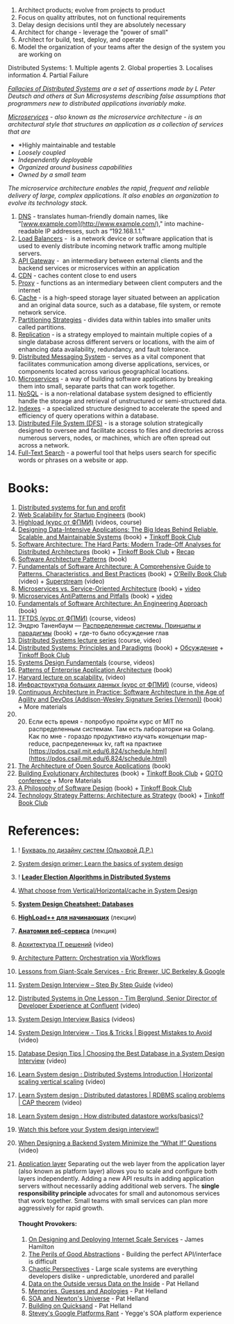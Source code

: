 
1) Architect products; evolve from projects to product
2) Focus on quality attributes, not on functional requirements
3) Delay design decisions until they are absolutely necessary
4) Architect for change - leverage the "power of small"
5) Architect for build, test, deploy, and operate
6) Model the organization of your teams after the design of the system you are working on

Distributed Systems:
	1. Multiple agents
	2. Global properties
	3. Localises information
	4. Partial Failure 

*[Fallacies of Distributed Systems](../Fallacies%20of%20Distributed%20Systems.md) are a set of assertions made by L Peter Deutsch and others at Sun Microsystems describing false assumptions that programmers new to distributed applications invariably make.*

*[Microservices](../5.%20Architecture%20Types/Monolith%20vs.%20Microservices/Microservices.md) - also known as the microservice architecture - is an architectural style that structures an application as a collection of services that are*

- *Highly maintainable and testable
- *Loosely coupled*
- *Independently deployable*
- *Organized around business capabilities*
- *Owned by a small team*

*The microservice architecture enables the rapid, frequent and reliable delivery of large, complex applications. It also enables an organization to evolve its technology stack.*

1. [DNS](../../7.%20Networks/5.%20DNS.md) - translates human-friendly domain names, like “[www.example.com](http://www.example.com/)," into machine-readable IP addresses, such as “192.168.1.1.”
2. [Load Balancers](../../7.%20Networks/LB/_Base.md) -  is a network device or software application that is used to evenly distribute incoming network traffic among multiple servers.
3. [API Gateway](API%20Gateway.md) -  an intermediary between external clients and the backend services or microservices within an application
4. [CDN](../../7.%20Networks/4.%20CDN.md) - caches content close to end users
5. [Proxy](../../7.%20Networks/Proxy/_Base.md) - functions as an intermediary between client computers and the internet
6. [Cache](../2.%20Components/Cache/0.%20Cache.md) - is a high-speed storage layer situated between an application and an original data source, such as a database, file system, or remote network service.
7. [Partitioning Strategies](../../3.%20Database/OTLP/SQL/5.%20Distributed/Partitioning/Partitioning%20Strategies.md) - divides data within tables into smaller units called partitions.
8. [Replication](../../3.%20Database/OTLP/SQL/5.%20Distributed/Replication/Base.md) - is a strategy employed to maintain multiple copies of a single database across different servers or locations, with the aim of enhancing data availability, redundancy, and fault tolerance.
9. [Distributed Messaging System](../2.%20Components/Brokers/Distributed%20Messaging%20System.md) - serves as a vital component that facilitates communication among diverse applications, services, or components located across various geographical locations.
10. [Microservices](../5.%20Architecture%20Types/Monolith%20vs.%20Microservices/Microservices.md) - a way of building software applications by breaking them into small, separate parts that can work together.
11. [NoSQL](../../3.%20Database/OTLP/NoSQL/Base.md) - is a non-relational database system designed to efficiently handle the storage and retrieval of unstructured or semi-structured data.
12. [Indexes](../../3.%20Database/OTLP/SQL/2.%20Indexes/_Base.md) - a specialized structure designed to accelerate the speed and efficiency of query operations within a database.
13. [Distributed File System (DFS)](../2.%20Components/Distributed%20File%20System%20(DFS).md) - is a storage solution strategically designed to oversee and facilitate access to files and directories across numerous servers, nodes, or machines, which are often spread out across a network.
14. [Full-Text Search](../../3.%20Database/OTLP/SQL/2.%20Indexes/Full-Text%20Search.md) - a powerful tool that helps users search for specific words or phrases on a website or app.

# Books:

1. [Distributed systems for fun and profit](https://book.mixu.net/distsys/single-page.html?utm_source=substack&utm_medium=email)
2. [Web Scalability for Startup Engineers](https://twitter.com/_abstractart/status/1642591282403868673?t=3C9l0QpoCb0cJHw0vC85nA&s=35) (book)
3. [Highload (курс от ФПМИ)](https://www.youtube.com/watch?v=7g01DlHlQqI&list=PL4_hYwCyhAvYyx4TIRk6tLG0c8CLGzhE5) (videos, course)
4. [Designing Data-Intensive Applications: The Big Ideas Behind Reliable, Scalable, and Maintainable Systems](https://www.amazon.com/Designing-Data-Intensive-Applications-Reliable-Maintainable/dp/1449373321/) (book) + [Tinkoff Book Club](https://www.youtube.com/playlist?list=PLLrf_044z4JrBw4S8bCgf77kPO8xrxczU)
5. [Software Architecture: The Hard Parts: Modern Trade-Off Analyses for Distributed Architectures](http://libgen.rs/book/index.php?md5=6ABDBA667E209C75F49D97E44BC16B5C) (book) + [Tinkoff Book Club](https://www.youtube.com/playlist?list=PLLrf_044z4Jp1zFQk-487YCK20JPSE3l8) + [Recap](https://apolomodov.medium.com/code-of-architecture-recap-of-software-architecture-the-hard-parts-a2d31be999f3)
6. [Software Architecture Patterns](https://www.oreilly.com/library/view/software-architecture-patterns/9781098134280/) (book)
7. [Fundamentals of Software Architecture: A Comprehensive Guide to Patterns, Characteristics, and Best Practices](http://library.lol/main/1FC05CFFA6DD29E55EC4D4980BFF0BB1) (book) + [O’Reilly Book Club](https://www.oreilly.com/library/view/oreilly-book-club/0636920876540/) (video) + [Superstream](https://www.oreilly.com/library/view/software-architecture-superstream/0636920557999/) (video)
8. [Microservices vs. Service-Oriented Architecture](https://learning.oreilly.com/library/view/microservices-vs-service-oriented/9781491975657/) (book) + [video](https://www.oreilly.com/library/view/service-based-architectures/9781491932636/)
9. [Microservices AntiPatterns and Pitfalls](https://learning.oreilly.com/library/view/microservices-antipatterns-and/9781492042716/) (book) + [video](https://www.oreilly.com/library/view/microservices-antipatterns-and/9781491963937/)
10. [Fundamentals of Software Architecture: An Engineering Approach](http://libgen.rs/book/index.php?md5=31649FBCB4205FCFF176587310474F65) (book)
11. [TFTDS (курс от ФПМИ)](https://www.youtube.com/watch?v=eRmhfw7hqdw&list=PL4_hYwCyhAvZd6B5fN3yAB0zOCjhgpfgg) (course, videos)
12. Эндрю Таненбаум — [Распределенные системы. Принципы и парадигмы](http://libgen.rs/book/index.php?md5=0C79DF856F16453256F892ACC218F66F) (book) + где-то было обсуждение глав
13. [Distributed Systems lecture series](https://www.youtube.com/playlist?list=PLeKd45zvjcDFUEv_ohr_HdUFe97RItdiB) (course, video)
14. [Distributed Systems: Principles and Paradigms](https://www.distributed-systems.net/index.php/books/ds4/) (book) + [Обсуждение](https://apolomodov.medium.com/code-of-architecture-recap-of-distributed-systems-4th-edition-89cc10b282c) + [Tinkoff Book Club](https://www.youtube.com/playlist?list=PLLrf_044z4Jr299tuUm1G8bfJrBF_eEsx)
15. [Systems Design Fundamentals](https://www.algoexpert.io/systems/fundamentals) (course, videos)
16. [Patterns of Enterprise Application Architecture](https://www.amazon.com/Patterns-Enterprise-Application-Architecture-Martin/dp/0321127420) (book)
17. [Harvard lecture on scalability.](https://www.youtube.com/watch?v=-W9F__D3oY4) (video)
18. [Инфраструктура больших данных (курс от ФПМИ)](https://www.youtube.com/watch?v=UoJ6qy1xwG4&list=PL4_hYwCyhAvbI83zAjpg8EO52sBywa2rQ&index=1) (course, videos)
19. [Continuous Architecture in Practice: Software Architecture in the Age of Agility and DevOps (Addison-Wesley Signature Series (Vernon))](http://libgen.rs/book/index.php?md5=CACA2FD49821751D57CCAAE39ACCAD5C) (book) + More materials
20. 20. Если есть время - попробую пройти курс от MIT по распределенным системам. Там есть лабораторки на Golang. Как по мне - гораздо продуктивно изучать концепции map-reduce, распределенных kv, raft на практике [https://pdos.csail.mit.edu/6.824/schedule.html](https://pdos.csail.mit.edu/6.824/schedule.html)
21. [The Architecture of Open Source Applications](https://aosabook.org/en/index.html) (book)
22. [Building Evolutionary Architectures](http://libgen.rs/book/index.php?md5=FE95410D87E1CDE47BEAA790026137DB) (book) + [Tinkoff Book Club](https://www.youtube.com/playlist?list=PLLrf_044z4JqFwcckHOIubViLXBSsmA1A) + [GOTO conference](https://www.youtube.com/watch?v=m2ZlX1je3as) + More Materials
23. [A Philosophy of Software Design](http://libgen.rs/book/index.php?md5=D82934E270545B59B64E843B2930FE57) (book) + [Tinkoff Book Club](https://www.youtube.com/playlist?list=PLLrf_044z4Jp0CZ2o2s-rJDDxZgnNWqJX)
24. [Technology Strategy Patterns: Architecture as Strategy](http://library.lol/main/B8D927E305B792C39BA1DCB769C1A227) (book) + [Tinkoff Book Club](https://www.youtube.com/playlist?list=PLLrf_044z4Jq5PwfgLpzaL-Ymcocir_X3)

# References:

1. ! [Букварь по дизайну систем (Ольховой Д.Р.)](https://docs.google.com/document/d/1w3qb6SS1Hycyce5Fg5mVMdzkGYXTRskSf57IoD98ZQw/edit#heading=h.7sot09tq18su)
2. [System design primer: Learn the basics of system design](https://www.educative.io/blog/system-design-primer)
3. ! [**Leader Election Algorithms in Distributed Systems**](https://medium.com/nerd-for-tech/leader-election-algorithms-in-distributed-systems-f513d41ad0d9)
4. [What choose from Vertical/Horizontal/cache in System Design](https://medium.com/@komalpal/what-choose-from-vertical-horizontal-cache-in-system-design-1f5e5e5b183c)
5. **[System Design Cheatsheet: Databases](https://levelup.gitconnected.com/system-design-cheatsheet-databases-43ec82de2260)**
6. **[HighLoad++ для начинающих](https://highload.guide/blog/highload-for-beginners.html)** (лекции)
7. **[Анатомия веб-сервиса](https://highload.guide/blog/inside-webserver.html)** (лекция)
8. [Архитектура IT решений](https://www.youtube.com/watch?v=Lq17AMCMLAE) (video)
9. [Architecture Pattern: Orchestration via Workflows](https://kislayverma.com/software-architecture/architecture-pattern-orchestration-via-workflows/)
10. [Lessons from Giant-Scale Services - Eric Brewer, UC Berkeley & Google](https://people.eecs.berkeley.edu/~brewer/papers/GiantScale-IEEE.pdf)
11. [System Design Interview – Step By Step Guide](https://www.youtube.com/watch?v=bUHFg8CZFws) (video)
12. [Distributed Systems in One Lesson - Tim Berglund, Senior Director of Developer Experience at Confluent](https://www.youtube.com/watch?v=Y6Ev8GIlbxc) (video)
13. [System Design Interview Basics](https://www.youtube.com/playlist?list=PLOAph0xkZvSvCX3Pk3S68WY14BKYN_w64) (videos)
14. [System Design Interview - Tips & Tricks | Biggest Mistakes to Avoid](https://www.youtube.com/watch?v=4Q2fokImKfM) (video)
15. [Database Design Tips | Choosing the Best Database in a System Design Interview](https://www.youtube.com/watch?v=cODCpXtPHbQ) (video)
16. [Learn System design : Distributed Systems Introduction | Horizontal scaling vertical scaling](https://www.youtube.com/watch?v=OyTEd9h_CVQ&list=PLkQkbY7JNJuBoTemzQfjym0sqbOHt5fnV&index=13) (video)
17. [Learn System design : Distributed datastores | RDBMS scaling problems | CAP theorem](https://www.youtube.com/watch?v=l9JSK9OBzA4&list=PLkQkbY7JNJuBoTemzQfjym0sqbOHt5fnV&index=14) (video)
18. [Learn System design : How distributed datastore works(basics)?](https://www.youtube.com/watch?v=ZbyYvTfBlE0&list=PLkQkbY7JNJuBoTemzQfjym0sqbOHt5fnV&index=15)
19. [Watch this before your System design interview!!](https://www.youtube.com/watch?v=pWO07iEpjO4&list=PLkQkbY7JNJuBoTemzQfjym0sqbOHt5fnV&index=20)
20. [When Designing a Backend System Minimize the “What If” Questions](https://www.youtube.com/watch?v=1a7E0qh48gM&list=PLQnljOFTspQXSevtRqvMNycWfHM7cXc3d&index=4) (video)
21. [Application layer](https://github.com/donnemartin/system-design-primer#application-layer) Separating out the web layer from the application layer (also known as platform layer) allows you to scale and configure both layers independently. Adding a new API results in adding application servers without necessarily adding additional web servers. The **single responsibility principle** advocates for small and autonomous services that work together. Small teams with small services can plan more aggressively for rapid growth.

	#### **Thought Provokers:**
	
	1. [On Designing and Deploying Internet Scale Services](https://mvdirona.com/jrh/talksAndPapers/JamesRH_Lisa.pdf) - James Hamilton
	2. [The Perils of Good Abstractions](https://web.archive.org/web/20181006111158/http://www.addsimplicity.com/adding_simplicity_an_engi/2006/12/the_perils_of_g.html) - Building the perfect API/interface is difficult
	3. [Chaotic Perspectives](https://web.archive.org/web/20180821164750/http://www.addsimplicity.com/adding_simplicity_an_engi/2007/05/chaotic_perspec.html) - Large scale systems are everything developers dislike - unpredictable, unordered and parallel
	4. [Data on the Outside versus Data on the Inside](http://cidrdb.org/cidr2005/papers/P12.pdf) - Pat Helland
	5. [Memories, Guesses and Apologies](https://channel9.msdn.com/Shows/ARCast.TV/ARCastTV-Pat-Helland-on-Memories-Guesses-and-Apologies) - Pat Helland
	6. [SOA and Newton's Universe](https://web.archive.org/web/20190719121913/https://blogs.msdn.microsoft.com/pathelland/2007/05/20/soa-and-newtons-universe/) - Pat Helland
	7. [Building on Quicksand](https://arxiv.org/abs/0909.1788) - Pat Helland
	8. [Stevey's Google Platforms Rant](https://web.archive.org/web/20190319154842/https://plus.google.com/112678702228711889851/posts/eVeouesvaVX) - Yegge's SOA platform experience